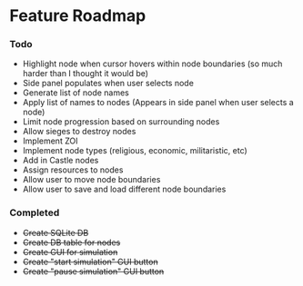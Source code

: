 # Feature Roadmap

### Todo

- Highlight node when cursor hovers within node boundaries (so much harder than I thought it would be)
- Side panel populates when user selects node
- Generate list of node names
- Apply list of names to nodes (Appears in side panel when user selects a node)
- Limit node progression based on surrounding nodes
- Allow sieges to destroy nodes
- Implement ZOI
- Implement node types (religious, economic, militaristic, etc)
- Add in Castle nodes
- Assign resources to nodes
- Allow user to move node boundaries
- Allow user to save and load different node boundaries


### Completed
- ~~Create SQLite DB~~
- ~~Create DB table for nodes~~
- ~~Create GUI for simulation~~
- ~~Create "start simulation" GUI button~~
- ~~Create "pause simulation" GUI button~~
